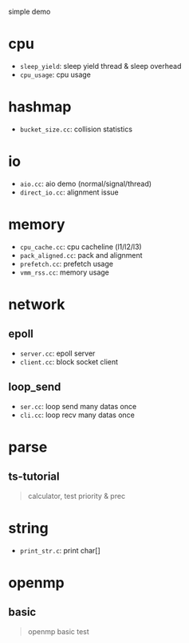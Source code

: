 simple demo
# cpu
- `sleep_yield`: sleep yield thread & sleep overhead
- `cpu_usage`: cpu usage
# hashmap
- `bucket_size.cc`: collision statistics
# io
- `aio.cc`: aio demo (normal/signal/thread)
- `direct_io.cc`: alignment issue
# memory
- `cpu_cache.cc`: cpu cacheline (l1/l2/l3)
- `pack_aligned.cc`: pack and alignment
- `prefetch.cc`: prefetch usage
- `vmm_rss.cc`: memory usage
# network
## epoll
- `server.cc`: epoll server
- `client.cc`: block socket client
## loop_send
- `ser.cc`: loop send many datas once
- `cli.cc`: loop recv many datas once
# parse
## ts-tutorial
> calculator, test priority & prec
# string
- `print_str.c`: print char[]
# openmp
## basic
> openmp basic test
